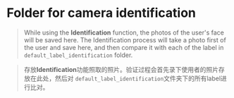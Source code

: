 # Folder for camera identification

> While using the **Identification** function, 
the photos of the user's face will be saved here.
The Identification process will take a photo first of the user and save here,
and then compare it with each of the label in `default_label_identification` folder.

> 存放**Identification**功能照取的照片。验证过程会首先录下使用者的照片存放在此处，然后对
`default_label_identification`文件夹下的所有label进行比对。


